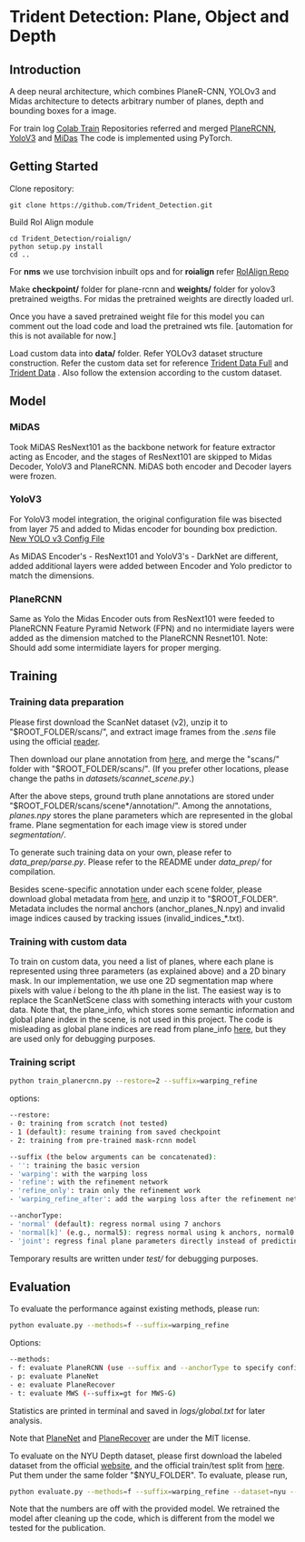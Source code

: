 # Trident Detection: Plane, Object and Depth
## Introduction

A deep neural architecture, which combines PlaneR-CNN, YOLOv3 and Midas architecture to detects arbitrary number of planes, depth and bounding boxes for a image.

For train log [Colab Train](https://colab.research.google.com/drive/1dzrYak3wLTHlpLf_I1viiH7EtTpwSj2E?usp=sharing)
Repositories referred and merged [PlaneRCNN](https://github.com/NVlabs/planercnn), [YoloV3](https://github.com/theschoolofai/YoloV3) and [MiDas](https://github.com/intel-isl/MiDaS)
The code is implemented using PyTorch.

## Getting Started 
Clone repository: 
```
git clone https://github.com/Trident_Detection.git
```

Build RoI Align module
```
cd Trident_Detection/roialign/
python setup.py install
cd ..
```

For **nms** we use torchvision inbuilt ops and for **roialign** refer [RoIAlign Repo](https://github.com/longcw/RoIAlign.pytorch)

Make **checkpoint/** folder for plane-rcnn and **weights/** folder for yolov3 pretrained weigths. For midas the pretrained weights are directly loaded url.

Once you have a saved pretrained weight file for this model you can comment out the load code and load the pretrained wts file. [automation for this is not available for now.]

Load custom data into **data/** folder. Refer YOLOv3 dataset structure construction. Refer the custom data set for reference [Trident Data Full](https://drive.google.com/file/d/1Oia4b6dNvxs9TbFCs8_60VS2iWxcHgeW/view?usp=sharing) and [Trident Data](https://drive.google.com/file/d/1orpEeyaq9LExJ_MyH7XCAQyxTcTxzTpJ/view?usp=sharing) . Also follow the extension according to the custom dataset.

## Model

### MiDAS

Took  MiDAS ResNext101 as the backbone network for feature extractor acting as Encoder, and the stages of  ResNext101 are skipped to Midas Decoder, YoloV3 and PlaneRCNN.
MiDAS both encoder and Decoder layers were frozen.

### YoloV3

For YoloV3 model integration, the original configuration file was bisected from layer 75 and added to Midas encoder for bounding box prediction. [New YOLO v3 Config File](https://github.com/addyj/Trident_Detection/blob/master/cfg/yolov3-custom.cfg)

As MiDAS Encoder's - ResNext101 and  YoloV3's - DarkNet are different, added additional layers were added between Encoder and Yolo predictor to match the dimensions.

### PlaneRCNN

Same as Yolo the Midas Encoder outs from ResNext101 were feeded to PlaneRCNN Feature Pyramid Network (FPN) and no intermidiate layers were added as the dimension matched to the PlaneRCNN Resnet101. 
Note: Should add some intermidiate layers for proper merging.


## Training
### Training data preparation
Please first download the ScanNet dataset (v2), unzip it to "$ROOT_FOLDER/scans/", and extract image frames from the *.sens* file using the official [reader](https://github.com/ScanNet/ScanNet/blob/master/SensReader/python/reader.py).

Then download our plane annotation from [here](https://www.dropbox.com/s/u2wl4ji700u4shq/ScanNet_planes.zip?dl=0), and merge the "scans/" folder with "$ROOT_FOLDER/scans/". (If you prefer other locations, please change the paths in *datasets/scannet_scene.py*.)

After the above steps, ground truth plane annotations are stored under "$ROOT_FOLDER/scans/scene*/annotation/". Among the annotations, *planes.npy* stores the plane parameters which are represented in the global frame. Plane segmentation for each image view is stored under *segmentation/*.

To generate such training data on your own, please refer to *data_prep/parse.py*. Please refer to the README under *data_prep/* for compilation.

Besides scene-specific annotation under each scene folder, please download global metadata from [here](https://www.dropbox.com/s/v7qb7hwas1j766r/metadata.zip?dl=0), and unzip it to "$ROOT_FOLDER". Metadata includes the normal anchors (anchor_planes_N.npy) and invalid image indices caused by tracking issues (invalid_indices_*.txt). 

### Training with custom data
To train on custom data, you need a list of planes, where each plane is represented using three parameters (as explained above) and a 2D binary mask. In our implementation, we use one 2D segmentation map where pixels with value *i* belong to the *i*th plane in the list. The easiest way is to replace the ScanNetScene class with something interacts with your custom data. Note that, the plane_info, which stores some semantic information and global plane index in the scene, is not used in this project. The code is misleading as global plane indices are read from plane_info [here](https://github.com/NVlabs/planercnn/blob/01e03fe5a97b7afc4c5c4c3090ddc9da41c071bd/datasets/plane_stereo_dataset.py#L194), but they are used only for debugging purposes.

### Training script
```bash
python train_planercnn.py --restore=2 --suffix=warping_refine
```
options:
```bash
--restore:
- 0: training from scratch (not tested)
- 1 (default): resume training from saved checkpoint
- 2: training from pre-trained mask-rcnn model

--suffix (the below arguments can be concatenated):
- '': training the basic version
- 'warping': with the warping loss
- 'refine': with the refinement network
- 'refine_only': train only the refinement work
- 'warping_refine_after': add the warping loss after the refinement network instead of appending both independently

--anchorType:
- 'normal' (default): regress normal using 7 anchors
- 'normal[k]' (e.g., normal5): regress normal using k anchors, normal0 will regress normal directly without anchors
- 'joint': regress final plane parameters directly instead of predicting normals and depthmap separately
```

Temporary results are written under *test/* for debugging purposes.

## Evaluation
To evaluate the performance against existing methods, please run:
```bash
python evaluate.py --methods=f --suffix=warping_refine
```
Options:
```bash
--methods:
- f: evaluate PlaneRCNN (use --suffix and --anchorType to specify configuration as explained above)
- p: evaluate PlaneNet
- e: evaluate PlaneRecover
- t: evaluate MWS (--suffix=gt for MWS-G)
```
Statistics are printed in terminal and saved in *logs/global.txt* for later analysis.

Note that [PlaneNet](https://github.com/art-programmer/PlaneNet/blob/master/LICENSE) and [PlaneRecover](https://github.com/fuy34/planerecover/blob/master/LICENSE) are under the MIT license.

To evaluate on the NYU Depth dataset, please first download the labeled dataset from the official [website](https://cs.nyu.edu/~silberman/datasets/nyu_depth_v2.html), and the official train/test split from [here](http://horatio.cs.nyu.edu/mit/silberman/indoor_seg_sup/splits.mat). Put them under the same folder "$NYU_FOLDER". To evaluate, please run,
```bash
python evaluate.py --methods=f --suffix=warping_refine --dataset=nyu --dataFolder="$NYU_FOLDER"
```

Note that the numbers are off with the provided model. We retrained the model after cleaning up the code, which is different from the model we tested for the publication.



